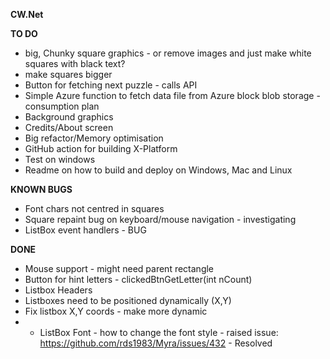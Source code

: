 ﻿**CW.Net**

**TO DO**
* big, Chunky square graphics - or remove images and just make white squares with black text?
* make squares bigger
* Button for fetching next puzzle - calls API
* Simple Azure function to fetch data file from Azure block blob storage - consumption plan
* Background graphics 
* Credits/About screen
* Big refactor/Memory optimisation
* GitHub action for building X-Platform
* Test on windows
* Readme on how to build and deploy on Windows, Mac and Linux

**KNOWN BUGS**
* Font chars not centred in squares
* Square repaint bug on keyboard/mouse navigation - investigating
* ListBox event handlers - BUG


**DONE**
* Mouse support - might need parent rectangle
* Button for hint letters - clickedBtnGetLetter(int nCount)
* Listbox Headers 
* Listboxes need to be positioned dynamically (X,Y)
* Fix listbox X,Y coords - make more dynamic
* * ListBox Font - how to change the font style - raised issue: https://github.com/rds1983/Myra/issues/432 - Resolved